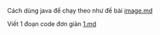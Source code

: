 Cách dùng java để chạy theo như đề bài 
[image.md](https://github.com/user-attachments/files/20537577/image.md)

Viết 1 đoạn code đơn giản 
[1.md](https://github.com/user-attachments/files/20537594/1.md)
